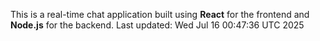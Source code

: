 This is a real-time chat application built using **React** for the frontend and **Node.js** for the backend.
Last updated: Wed Jul 16 00:47:36 UTC 2025
